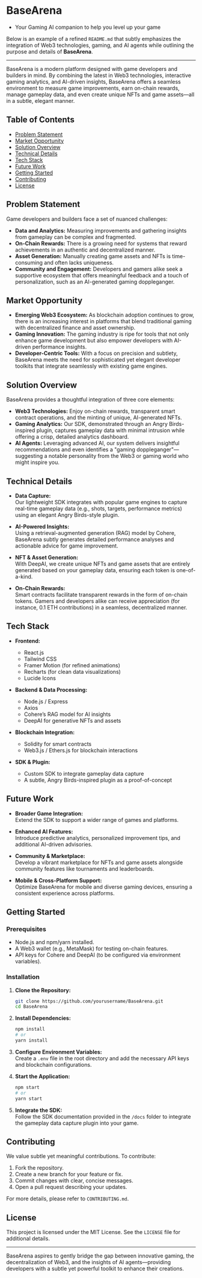 # BaseArena
- Your Gaming AI companion to help you level up your game

Below is an example of a refined `README.md` that subtly emphasizes the integration of Web3 technologies, gaming, and AI agents while outlining the purpose and details of **BaseArena**.

---

BaseArena is a modern platform designed with game developers and builders in mind. By combining the latest in Web3 technologies, interactive gaming analytics, and AI-driven insights, BaseArena offers a seamless environment to measure game improvements, earn on-chain rewards, manage gameplay data, and even create unique NFTs and game assets—all in a subtle, elegant manner.

## Table of Contents

- [Problem Statement](#problem-statement)
- [Market Opportunity](#market-opportunity)
- [Solution Overview](#solution-overview)
- [Technical Details](#technical-details)
- [Tech Stack](#tech-stack)
- [Future Work](#future-work)
- [Getting Started](#getting-started)
- [Contributing](#contributing)
- [License](#license)

## Problem Statement

Game developers and builders face a set of nuanced challenges:
- **Data and Analytics:** Measuring improvements and gathering insights from gameplay can be complex and fragmented.
- **On-Chain Rewards:** There is a growing need for systems that reward achievements in an authentic and decentralized manner.
- **Asset Generation:** Manually creating game assets and NFTs is time-consuming and often lacks uniqueness.
- **Community and Engagement:** Developers and gamers alike seek a supportive ecosystem that offers meaningful feedback and a touch of personalization, such as an AI-generated gaming doppleganger.

## Market Opportunity

- **Emerging Web3 Ecosystem:** As blockchain adoption continues to grow, there is an increasing interest in platforms that blend traditional gaming with decentralized finance and asset ownership.
- **Gaming Innovation:** The gaming industry is ripe for tools that not only enhance game development but also empower developers with AI-driven performance insights.
- **Developer-Centric Tools:** With a focus on precision and subtlety, BaseArena meets the need for sophisticated yet elegant developer toolkits that integrate seamlessly with existing game engines.

## Solution Overview

BaseArena provides a thoughtful integration of three core elements:
- **Web3 Technologies:** Enjoy on-chain rewards, transparent smart contract operations, and the minting of unique, AI-generated NFTs.
- **Gaming Analytics:** Our SDK, demonstrated through an Angry Birds-inspired plugin, captures gameplay data with minimal intrusion while offering a crisp, detailed analytics dashboard.
- **AI Agents:** Leveraging advanced AI, our system delivers insightful recommendations and even identifies a "gaming doppleganger"—suggesting a notable personality from the Web3 or gaming world who might inspire you.

## Technical Details

- **Data Capture:**  
  Our lightweight SDK integrates with popular game engines to capture real-time gameplay data (e.g., shots, targets, performance metrics) using an elegant Angry Birds-style plugin.

- **AI-Powered Insights:**  
  Using a retrieval-augmented generation (RAG) model by Cohere, BaseArena subtly generates detailed performance analyses and actionable advice for game improvement.

- **NFT & Asset Generation:**  
  With DeepAI, we create unique NFTs and game assets that are entirely generated based on your gameplay data, ensuring each token is one-of-a-kind.

- **On-Chain Rewards:**  
  Smart contracts facilitate transparent rewards in the form of on-chain tokens. Gamers and developers alike can receive appreciation (for instance, 0.1 ETH contributions) in a seamless, decentralized manner.

## Tech Stack

- **Frontend:**  
  - React.js  
  - Tailwind CSS  
  - Framer Motion (for refined animations)  
  - Recharts (for clean data visualizations)  
  - Lucide Icons

- **Backend & Data Processing:**  
  - Node.js / Express  
  - Axios  
  - Cohere’s RAG model for AI insights  
  - DeepAI for generative NFTs and assets

- **Blockchain Integration:**  
  - Solidity for smart contracts  
  - Web3.js / Ethers.js for blockchain interactions

- **SDK & Plugin:**  
  - Custom SDK to integrate gameplay data capture  
  - A subtle, Angry Birds-inspired plugin as a proof-of-concept

## Future Work

- **Broader Game Integration:**  
  Extend the SDK to support a wider range of games and platforms.
  
- **Enhanced AI Features:**  
  Introduce predictive analytics, personalized improvement tips, and additional AI-driven advisories.

- **Community & Marketplace:**  
  Develop a vibrant marketplace for NFTs and game assets alongside community features like tournaments and leaderboards.

- **Mobile & Cross-Platform Support:**  
  Optimize BaseArena for mobile and diverse gaming devices, ensuring a consistent experience across platforms.

## Getting Started

### Prerequisites

- Node.js and npm/yarn installed.
- A Web3 wallet (e.g., MetaMask) for testing on-chain features.
- API keys for Cohere and DeepAI (to be configured via environment variables).

### Installation

1. **Clone the Repository:**

   ```bash
   git clone https://github.com/yourusername/BaseArena.git
   cd BaseArena
   ```

2. **Install Dependencies:**

   ```bash
   npm install
   # or
   yarn install
   ```

3. **Configure Environment Variables:**  
   Create a `.env` file in the root directory and add the necessary API keys and blockchain configurations.

4. **Start the Application:**

   ```bash
   npm start
   # or
   yarn start
   ```

5. **Integrate the SDK:**  
   Follow the SDK documentation provided in the `/docs` folder to integrate the gameplay data capture plugin into your game.

## Contributing

We value subtle yet meaningful contributions. To contribute:
1. Fork the repository.
2. Create a new branch for your feature or fix.
3. Commit changes with clear, concise messages.
4. Open a pull request describing your updates.

For more details, please refer to `CONTRIBUTING.md`.

## License

This project is licensed under the MIT License. See the `LICENSE` file for additional details.

---

BaseArena aspires to gently bridge the gap between innovative gaming, the decentralization of Web3, and the insights of AI agents—providing developers with a subtle yet powerful toolkit to enhance their creations.